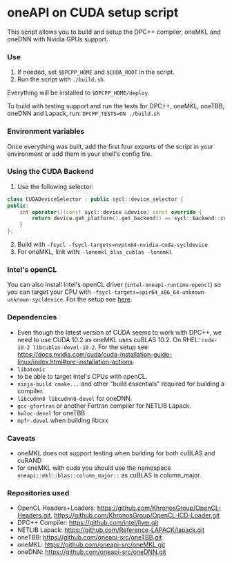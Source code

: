 # oneAPI on CUDA setup script

This script allows you to build and setup the DPC++ compiler, oneMKL and oneDNN with Nvidia GPUs support. 

### Use
1. If needed, set `$DPCPP_HOME` and `$CUDA_ROOT` in the script.
2. Run the script with ```./build.sh```.

Everything will be installed to `$DPCPP_HOME/deploy`. 

To build with testing support and run the tests for DPC++, oneMKL, oneTBB, oneDNN and Lapack, run: ```DPCPP_TESTS=ON ./build.sh```

### Environment variables
Once everything was built, add the first four exports of the script in your environment or add them in your shell's config file. 


### Using the CUDA Backend
1. Use the following selector:
```C++
class CUDADeviceSelector : public sycl::device_selector {
public:
    int operator()(const sycl::device &device) const override {
        return device.get_platform().get_backend() == sycl::backend::cuda ? 1 : -1;
    }
};
```
2. Build with `-fsycl -fsycl-targets=nvptx64-nvidia-cuda-sycldevice`
3. For oneMKL, link with: `-lonemkl_blas_cublas -lonemkl`


### Intel's openCL
You can also install Intel's openCL driver (`intel-oneapi-runtime-opencl`) so you can target your CPU with `-fsycl-targets=spir64_x86_64-unknown-unknown-sycldevice`. For the setup see [here](https://software.intel.com/content/www/us/en/develop/documentation/installation-guide-for-intel-oneapi-toolkits-linux/top/installation/install-using-package-managers.html).


### Dependencies
* Even though the latest version of CUDA seems to work with DPC++, we need to use CUDA 10.2 as oneMKL uses cuBLAS 10.2. On RHEL: `cuda-10-2 libcublas-devel-10-2`. For the setup see: https://docs.nvidia.com/cuda/cuda-installation-guide-linux/index.html#pre-installation-actions. 
* `libatomic`
*  to be able to target Intel's CPUs with openCL. 
* `ninja-build cmake...` and other "build essentials" required for building a compiler.
* `libcudnn8 libcudnn8-devel` for oneDNN.
* `gcc-gfortran` or another Fortran compiler for NETLIB Lapack.
* `hwloc-devel` for oneTBB
* `mpfr-devel` when building libcxx

### Caveats
* oneMKL does not support testing when building for both cuBLAS and cuRAND
* for oneMKL with cuda you should use the namespace `oneapi::mkl::blas::column_major::` as cuBLAS is column_major. 

### Repositories used
- OpenCL Headers+Loaders: https://github.com/KhronosGroup/OpenCL-Headers.git, https://github.com/KhronosGroup/OpenCL-ICD-Loader.git
- DPC++ Compiler: https://github.com/intel/llvm.git
- NETLIB Lapack: https://github.com/Reference-LAPACK/lapack.git
- oneTBB: https://github.com/oneapi-src/oneTBB.git
- oneMKL: https://github.com/oneapi-src/oneMKL.git
- oneDNN: https://github.com/oneapi-src/oneDNN.git
